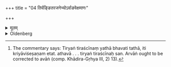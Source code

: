 +++
title = "04 तिर्यङ्ङितरजनेभ्योऽर्वाङवेक्षमाणः"

+++

<details><summary>मूलम्</summary>

तिर्यङ्ङितरजनेभ्योऽर्वाङवेक्षमाणः ४
</details>

<details><summary>Oldenberg</summary>

4. [^2]  (Walking?) towards the side, (he should offer a Bali) to the hosts of other beings, looking downwards.


[^2]:  The commentary says: Tiryaṅ tiraścīnaṃ yathā bhavati tathā, iti kriyāviśeṣaṇam etat. athavā . . . tiryaṅ tiraścīnaḥ san. Arvāṅ ought to be corrected to avāṅ (comp. Khādira-Gṛhya III, 2) 13).
</details>
